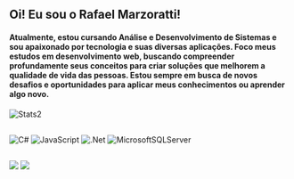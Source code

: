 ## Oi! Eu sou o Rafael Marzoratti! 
<h4>Atualmente, estou cursando Análise e Desenvolvimento de Sistemas e sou apaixonado por tecnologia e suas diversas aplicações. Foco meus estudos em desenvolvimento web, buscando compreender profundamente seus conceitos para criar soluções que melhorem a qualidade de vida das pessoas. Estou sempre em busca de novos desafios e oportunidades para aplicar meus conhecimentos ou aprender algo novo.</h5> 

![Stats2](https://github-readme-stats.vercel.app/api/top-langs/?username=rafaelmarzoratti02&theme=dark&hide_border=false&include_all_commits=false&count_private=false&layout=compact)

##
![C#](https://img.shields.io/badge/c%23-%23239120.svg?style=for-the-badge&logo=c-sharp&logoColor=white) 
![JavaScript](https://img.shields.io/badge/javascript-%23323330.svg?style=for-the-badge&logo=javascript&logoColor=%23F7DF1E) 
![.Net](https://img.shields.io/badge/.NET-5C2D91?style=for-the-badge&logo=.net&logoColor=white) 
![MicrosoftSQLServer](https://img.shields.io/badge/Microsoft%20SQL%20Sever-CC2927?style=for-the-badge&logo=microsoft%20sql%20server&logoColor=white)

##
<div> 
<a href = "mailto:rafaelmarzoratti02@gmail.com"><img src="https://img.shields.io/badge/-Gmail-%23333?style=for-the-badge&logo=gmail&logoColor=red" target="_blank"></a>
  <a href="https://www.linkedin.com/in/rafael-diaz-marzoratti-67219b1a6/" target="_blank"><img src="https://img.shields.io/badge/-LinkedIn-%230077B5?style=for-the-badge&logo=linkedin&logoColor=white" target="_blank"></a> 
 
</div>
